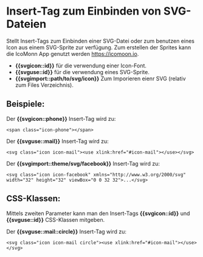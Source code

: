 # Insert-Tag zum Einbinden von SVG-Dateien

Stellt Insert-Tags zum Einbinden einer SVG-Datei oder zum benutzen eines Icon aus einem SVG-Sprite zur verfügung. Zum erstellen der Sprites kann die IcoMonn App genutzt werden <https://icomoon.io>.

* **{{svgicon::id}}** für die verwendung einer Icon-Font.
* **{{svguse::id}}** für die verwendung eines SVG-Sprite.
* **{{svgimport::path/to/svg/icon}}** Zum Imporieren eienr SVG (relativ zum Files Verzeichnis).

## Beispiele: ##

Der **{{svgicon::phone}}** Insert-Tag wird zu:

`<span class="icon-phone"></span>`

Der **{{svguse::mail}}** Insert-Tag wird zu:

`<svg class="icon icon-mail"><use xlink:href="#icon-mail"></use></svg>`

Der **{{svgimport::theme/svg/facebook}}** Insert-Tag wird zu:

`<svg class="icon icon-facebook" xmlns="http://www.w3.org/2000/svg" width="32" height="32" viewBox="0 0 32 32">...</svg>`

## CSS-Klassen: ##

Mittels zweiten Parameter kann man den Insert-Tags **{{svgicon::id}}** und **{{svguse::id}}** CSS-Klassen mitgeben.

Der **{{svguse::mail::circle}}** Insert-Tag wird zu:

`<svg class="icon icon-mail circle"><use xlink:href="#icon-mail"></use></svg>`
